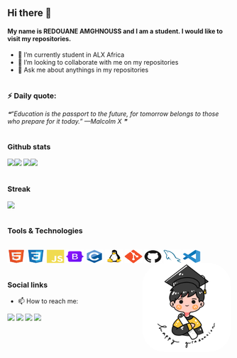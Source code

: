 ## Hi there 👋

#### My name is REDOUANE AMGHNOUSS and I am a student. I would like to visit my repositories.

- 🌱 I’m currently student in ALX Africa
- 👯 I’m looking to collaborate with me on my repositories
- 💬 Ask me about anythings in my repositories
#

### ⚡ Daily quote: 
<!--STARTS_HERE_QUOTE_README-->
<i>❝“Education is the passport to the future, for tomorrow belongs to those who prepare for it today.” —Malcolm X ❞</i>
<!--ENDS_HERE_QUOTE_README-->

#

### Github stats

![](http://github-profile-summary-cards.vercel.app/api/cards/repos-per-language?username=AMGHNOUSS&theme=default)![](http://github-profile-summary-cards.vercel.app/api/cards/most-commit-language?username=AMGHNOUSS&theme=default)
![](http://github-profile-summary-cards.vercel.app/api/cards/stats?username=AMGHNOUSS&theme=default)![](http://github-profile-summary-cards.vercel.app/api/cards/productive-time?username=AMGHNOUSS&theme=default&utcOffset=8)

#
### Streak

<a href="https://github-readme-streak-stats.herokuapp.com/?user=AMGHNOUSS">
  <img align="center" src="https://github-readme-streak-stats.herokuapp.com/?user=AMGHNOUSS" />
</a>

#
### Tools & Technologies
<div style="display: inline_block"><br>

  <img align="center" alt="Red-HTML" height="30" width="40" src="https://github.com/AMGHNOUSS/AMGHNOUSS/blob/main/icons/html5/html5-original.svg">
  <img align="center" alt="Red-CSS" height="30" width="40" src="https://github.com/AMGHNOUSS/AMGHNOUSS/blob/main/icons/css3/css3-original.svg">
  <img align="center" alt="Red-Js" height="30" width="40" src="https://github.com/AMGHNOUSS/AMGHNOUSS/blob/main/icons/javascript/javascript-plain.svg">
  <img align="center" alt="Red-Bootstrap" height="30" width="40" src="https://raw.githubusercontent.com/devicons/devicon/master/icons/bootstrap/bootstrap-original.svg">
  <img align="center" alt="Red-C" height="30" width="40" src="https://github.com/AMGHNOUSS/AMGHNOUSS/blob/main/icons/c/c-original.svg">
  <img align="center" alt="Red-Linux" height="30" width="40" src="https://github.com/AMGHNOUSS/AMGHNOUSS/blob/main/icons/linux/linux-original.svg">
  <img align="center" alt="Red-Git" height="30" width="40" src="https://github.com/AMGHNOUSS/AMGHNOUSS/blob/main/icons/git/git-original.svg">
  <img align="center" alt="Red-GitHub" height="30" width="40" src="https://github.com/AMGHNOUSS/AMGHNOUSS/blob/main/icons/github/github-original.svg">
  <img align="center" alt="Red-MySQL" height="30" width="40" src="https://github.com/AMGHNOUSS/AMGHNOUSS/blob/main/icons/mysql/mysql-original.svg">
  <img align="center" alt="Red-VisualStudioCode" height="30" width="40" src="https://github.com/AMGHNOUSS/AMGHNOUSS/blob/main/icons/vscode/vscode-original.svg">
  <img align="right" alt="Red-Congratulation" height="200" style="border-radius:50px;" src="https://github.com/AMGHNOUSS/AMGHNOUSS/blob/main/icons/Avatar.png">
</div>

#
### Social links
  - 📫 How to reach me: 
  
 
<div> 
  <a href="https://www.instagram.com/amghnouss_redouane/" target="_blank"><img src="https://img.shields.io/badge/-Instagram-%23E4405F?style=for-the-badge&logo=instagram&logoColor=white" target="_blank"></a>
  <a href = "mailto:redouane.amghnouss@edu.uiz.ac.ma"><img src="https://img.shields.io/badge/-Gmail-%23333?style=for-the-badge&logo=gmail&logoColor=white" target="_blank"></a>
  <a href="https://www.linkedin.com/in/redouane-amghnouss-8b27ab1b7/" target="_blank"><img src="https://img.shields.io/badge/-LinkedIn-%230077B5?style=for-the-badge&logo=linkedin&logoColor=white" target="_blank"></a>
  <a href="https://twitter.com/R_Amghnouss" target="_blank"><img src="https://img.shields.io/badge/-Twitter-%230077B5?style=for-the-badge&logo=Twitter&logoColor=white" target="_blank"></a>  
  
</div>


